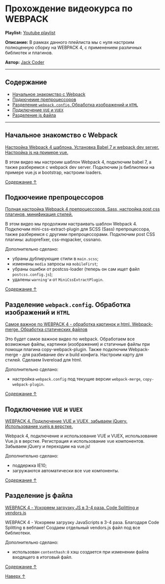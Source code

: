 <a id="top"></a>
# Прохождение видеокурса по WEBPACK

**Playlist:** [Youtube playlist](https://www.youtube.com/playlist?list=PLkCrmfIT6LBQWN02hNj6r1daz7965GxsV)

**Описание:** В рамках данного плейлиста мы с нуля настроим полноценную сборку на WEBPACK 4, с применением различных библиотек и плагинов.

**Автор:** [Jack Coder](https://www.youtube.com/channel/UCDtQ4kJos22sCdYtNDB_4Cg)

---
<a id="contain"></a>
## Содержание
 - [Начальное знакомство с Webpack](#lesson-1)
 - [Подкючеиие препроцессоров](#lesson-2)
 - [Разделение `webpack.config`. Обработка изображений и `HTML`](#lesson-3)
 - [Подключение `VUE` и `VUEX`](#lesson-4)
 - [Разделение js файла](#lesson-5)

---

<a id="lesson-1"></a>
## Начальное знакомство с Webpack

[Настройка Webpack 4 шаблона. Установка Babel 7 и webpack dev server. Настройка js на примере vue.](https://www.youtube.com/watch?v=JcKRovPhGo8&list=PLkCrmfIT6LBQWN02hNj6r1daz7965GxsV)

В этом видео мы настроим шаблон Webpack 4, подключим babel 7, а также разберемся с  webpack dev server.  Подключим js библиотеки на примере vue.js и bootstrap, настроим loaders.

[Содержание ↑](#contain)

<a id="lesson-2"></a>
## Подкючеиие препроцессоров

[Полная настройка Webpack 4 препроцессоров. Sass, настройка post css плагинов, минификация стилей.](https://www.youtube.com/watch?v=qqTIqwQX8nc&list=PLkCrmfIT6LBQWN02hNj6r1daz7965GxsV&index=2)

В этом видео мы продолжим настраивать шаблон Webpack 4. Подключим mini-css-extract-plugin для SCSS (Sass) препроцессора, также разберемся с другими препроцессорами. Подключим  post CSS плагины: autoprefixer, css-mqpacker, cssnano.

Дополнительно сделано:

- убраны дублирующие стили в `main.scss`;
- изменены `media` запросы на `mobileFirst`;
- убраны ошибки от postcss-loader (теперь он сам ищет файл `postcss.config.js`);
- удалены `warning'и` от `MiniCssExtractPlugin`.

[Содержание ↑](#contain)

<a id="lesson-3"></a>
## Разделение `webpack.config`. Обработка изображений и `HTML`

[Самое важное по WEBPACK 4 - обработка картинок и html. Webpack-merge. Обработка статических файлов](https://www.youtube.com/watch?v=QF3EcxymIcc&list=PLkCrmfIT6LBQWN02hNj6r1daz7965GxsV&index=3)

Это будет самое важное видео по webpack. Обработаем все возможные файлы, картинки (изображения) и статичные файлы при помощи плагина copy-webpack-plugin. Также подключим Webpack-merge - для разбивание dev и build конфига. Настроим карту для стилей. Сделаем livereload для html.

Дополнительно сделано:

- настройка `webpack.config` под текущие версии `webpack-merge`, `copy-webpack-plugin`.

[Содержание ↑](#contain)

<a id="lesson-4"></a>
## Подключение `VUE` и `VUEX`

[WEBPACK 4. Подключение VUE и VUEX, забываем jQuery. Использование vuejs в верстке.](https://www.youtube.com/watch?v=LXkSIqqgyPI&list=PLkCrmfIT6LBQWN02hNj6r1daz7965GxsV&index=4)

Webpack 4, подключение и использование VUE и VUEX, использование Vue.js в верстке. Регистрация и использование vue компонентов. Забываем jQuery и переходим на vue.js!

Дополнительно сделано:

- поддержка IE10;
- загружаются автоматически все vue компоненты.

[Содержание ↑](#contain)

<a id="lesson-5"></a>
## Разделение js файла

[WEBPACK 4 - Ускоряем загрузку JS в 3-4 раза. Code Splitting и vendors.js](https://www.youtube.com/watch?v=eMesm6Ef4VA&list=PLkCrmfIT6LBQWN02hNj6r1daz7965GxsV&index=5)

WEBPACK 4 - Ускоряем загрузку JavaScripts в 3-4 раза. Благодаря Code Splitting в вебпаке! Создаем отдельный vendors.js файл под все библиотеки.

Дополнительно сделано:

- использован `contenthash:8` хэш создается при изменении файла входящего в итоговый файл.

[Содержание ↑](#contain)

[Наверх ↑](#top)
